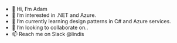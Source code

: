 - 👋 Hi, I’m Adam
- 👀 I’m interested in .NET and Azure.
- 🌱 I’m currently learning design patterns in C# and Azure services.
- 💞️ I’m looking to collaborate on..
- 📫 Reach me on Slack @lindis

<!---
opadalin/opadalin is a ✨ special ✨ repository because its `README.md` (this file) appears on your GitHub profile.
You can click the Preview link to take a look at your changes.
--->
